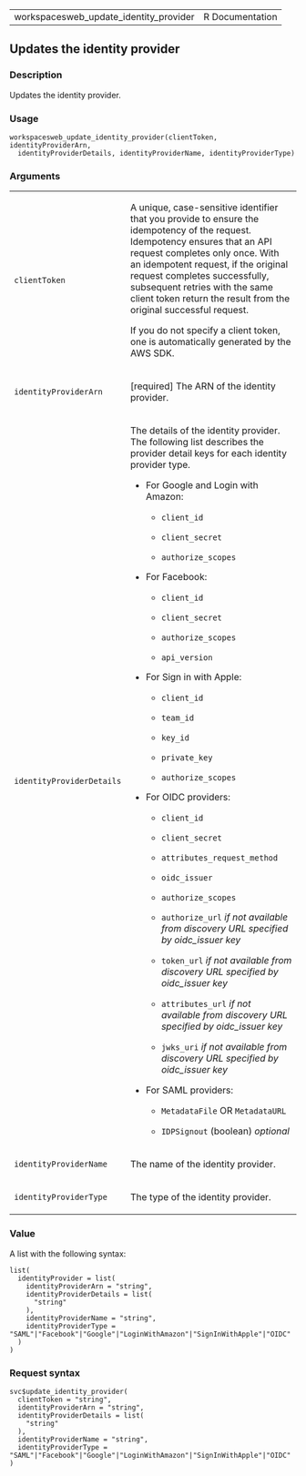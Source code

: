 <table style="width: 100%;">
<tbody>
<tr class="odd">
<td>workspacesweb_update_identity_provider</td>
<td style="text-align: right;">R Documentation</td>
</tr>
</tbody>
</table>

## Updates the identity provider

### Description

Updates the identity provider.

### Usage

    workspacesweb_update_identity_provider(clientToken, identityProviderArn,
      identityProviderDetails, identityProviderName, identityProviderType)

### Arguments

<table>
<colgroup>
<col style="width: 35%" />
<col style="width: 65%" />
</colgroup>
<tbody>
<tr class="odd">
<td><code
id="workspacesweb_update_identity_provider_:_clientToken">clientToken</code></td>
<td><p>A unique, case-sensitive identifier that you provide to ensure
the idempotency of the request. Idempotency ensures that an API request
completes only once. With an idempotent request, if the original request
completes successfully, subsequent retries with the same client token
return the result from the original successful request.</p>
<p>If you do not specify a client token, one is automatically generated
by the AWS SDK.</p></td>
</tr>
<tr class="even">
<td><code
id="workspacesweb_update_identity_provider_:_identityProviderArn">identityProviderArn</code></td>
<td><p>[required] The ARN of the identity provider.</p></td>
</tr>
<tr class="odd">
<td><code
id="workspacesweb_update_identity_provider_:_identityProviderDetails">identityProviderDetails</code></td>
<td><p>The details of the identity provider. The following list
describes the provider detail keys for each identity provider type.</p>
<ul>
<li><p>For Google and Login with Amazon:</p>
<ul>
<li><p><code>client_id</code></p></li>
<li><p><code>client_secret</code></p></li>
<li><p><code>authorize_scopes</code></p></li>
</ul></li>
<li><p>For Facebook:</p>
<ul>
<li><p><code>client_id</code></p></li>
<li><p><code>client_secret</code></p></li>
<li><p><code>authorize_scopes</code></p></li>
<li><p><code>api_version</code></p></li>
</ul></li>
<li><p>For Sign in with Apple:</p>
<ul>
<li><p><code>client_id</code></p></li>
<li><p><code>team_id</code></p></li>
<li><p><code>key_id</code></p></li>
<li><p><code>private_key</code></p></li>
<li><p><code>authorize_scopes</code></p></li>
</ul></li>
<li><p>For OIDC providers:</p>
<ul>
<li><p><code>client_id</code></p></li>
<li><p><code>client_secret</code></p></li>
<li><p><code>attributes_request_method</code></p></li>
<li><p><code>oidc_issuer</code></p></li>
<li><p><code>authorize_scopes</code></p></li>
<li><p><code>authorize_url</code> <em>if not available from discovery
URL specified by oidc_issuer key</em></p></li>
<li><p><code>token_url</code> <em>if not available from discovery URL
specified by oidc_issuer key</em></p></li>
<li><p><code>attributes_url</code> <em>if not available from discovery
URL specified by oidc_issuer key</em></p></li>
<li><p><code>jwks_uri</code> <em>if not available from discovery URL
specified by oidc_issuer key</em></p></li>
</ul></li>
<li><p>For SAML providers:</p>
<ul>
<li><p><code>MetadataFile</code> OR <code>MetadataURL</code></p></li>
<li><p><code>IDPSignout</code> (boolean) <em>optional</em></p></li>
</ul></li>
</ul></td>
</tr>
<tr class="even">
<td><code
id="workspacesweb_update_identity_provider_:_identityProviderName">identityProviderName</code></td>
<td><p>The name of the identity provider.</p></td>
</tr>
<tr class="odd">
<td><code
id="workspacesweb_update_identity_provider_:_identityProviderType">identityProviderType</code></td>
<td><p>The type of the identity provider.</p></td>
</tr>
</tbody>
</table>

### Value

A list with the following syntax:

    list(
      identityProvider = list(
        identityProviderArn = "string",
        identityProviderDetails = list(
          "string"
        ),
        identityProviderName = "string",
        identityProviderType = "SAML"|"Facebook"|"Google"|"LoginWithAmazon"|"SignInWithApple"|"OIDC"
      )
    )

### Request syntax

    svc$update_identity_provider(
      clientToken = "string",
      identityProviderArn = "string",
      identityProviderDetails = list(
        "string"
      ),
      identityProviderName = "string",
      identityProviderType = "SAML"|"Facebook"|"Google"|"LoginWithAmazon"|"SignInWithApple"|"OIDC"
    )
